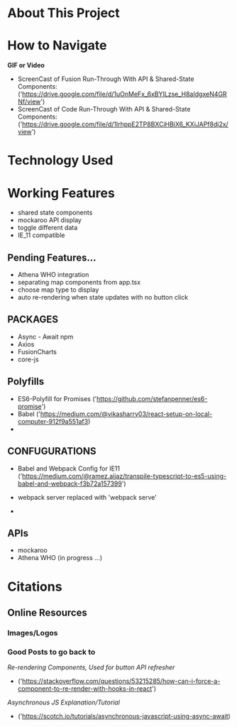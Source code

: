 #   About This Project 



#   How to Navigate 

**GIF or Video**
-   ScreenCast of Fusion Run-Through With API & Shared-State Components: 
    ('https://drive.google.com/file/d/1uOnMeFx_6xBYILzse_H8aIdgxeN4GRNf/view')
- ScreenCast of Code Run-Through With API & Shared-State Components:
    ('https://drive.google.com/file/d/1lrhppE2TP8BXCiHBiX6_KXiJAPf8dj2x/view')

#   Technology Used 

#   Working Features
- shared state components 
- mockaroo API display 
- toggle different data 
- IE_11 compatible 

##   Pending Features...
- Athena WHO integration 
- separating map components from app.tsx
- choose map type to display 
- auto re-rendering when state updates with no button click 

## PACKAGES
- Async - Await npm
- Axios
- FusionCharts
- core-js


##  Polyfills
- ES6-Polyfill for Promises 
            ('https://github.com/stefanpenner/es6-promise')
- Babel 
            ('https://medium.com/@vikasharry03/react-setup-on-local-computer-912f9a551af3)
- 



##  CONFUGURATIONS
- Babel and Webpack Config for IE11
    ('https://medium.com/@ramez.aijaz/transpile-typescript-to-es5-using-babel-and-webpack-f3b72a157399')

- webpack server replaced with 'webpack serve' 

- 
 
##  APIs
- mockaroo 
- Athena WHO (in progress ...)

#   Citations

## Online Resources 

### Images/Logos

### Good Posts to go back to 

*Re-rendering Components, Used for button API refresher*
- ('https://stackoverflow.com/questions/53215285/how-can-i-force-a-component-to-re-render-with-hooks-in-react')

*Asynchronous JS Explanation/Tutorial*
- ('https://scotch.io/tutorials/asynchronous-javascript-using-async-await)

